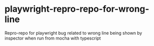 # playwright-repro-repo-for-wrong-line
Repro-repo for playwright bug related to wrong line being shown by inspector when run from mocha with typescript
